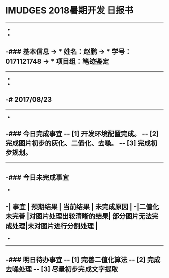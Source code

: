 # IMUDGES 2018暑期开发 日报书
--------
-
-
-### 基本信息
-> * 姓名：赵鹏
-> * 学号：0171121748
-> * 项目组：笔迹鉴定
-
--------
-
-
-# 2017/08/23
-
--------
-
-### 今日完成事宜
-- [1]  开发环境配置完成。
-- [2]  完成图片初步的灰化、二值化、去噪。
-- [3]  完成初步规划。
-
------
-### 今日未完成事宜
-
-
-|    事宜    |        预期结果       |      当前结果      |      未完成原因     | 
-|二值化未完善 |对图片处理出较清晰的结果| 部分图片无法完成处理|未对图片进行分割处理  |
-
-
-------
-### 明日待办事宜
-- [1] 完善二值化算法
-- [2] 完成去噪处理
-- [3] 尽量初步完成文字提取
--------
